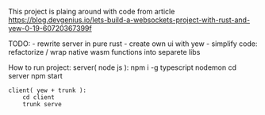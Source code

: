 This project is plaing around with code from article https://blog.devgenius.io/lets-build-a-websockets-project-with-rust-and-yew-0-19-60720367399f

TODO:
    - rewrite server in pure rust
    - create own ui with yew
    - simplify code: refactorize / wrap native wasm functions into separete libs

How to run project:
    server( node js ):
        npm i -g typescript nodemon
        cd server
        npm start

    client( yew + trunk ):
        cd client
        trunk serve